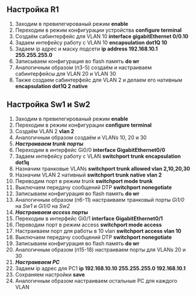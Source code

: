 ## Настройка R1
1. Заходим в превилегированый режим **enable**
2. Переходим в режим конфигурации устройства **configure terminal**
3. Создаём сабинтерфейс для VLAN 10  **interface gigabitEthernet 0/0.10**
4. Задаем интефейсу работу с VLAN 10  **encapsulation dot1Q 10**
5. Задаем ip адрес и маску подсети  **ip address 192.168.10.1 255.255.255.0**
6. Записываем конфигурация во flash память **do wr**
7. Аналогичным образом (п3-5) создаём и настраиваем сабинтерфейсы для VLAN 20 и VLAN 30
8. Также создаем сабинтерфейс для VLAN 2 и делаем его нативным **encapsulation dot1Q 2 native**

## Настройка Sw1 и Sw2
1. Заходим в превилегированый режим **enable**
2. Переходим в режим конфигурации **configure terminal**
3. Создаём VLAN 2  **vlan 2** 
4. Аналогичным образом создаём и VLANs 10, 20 и 30
5. ***Настраиваем trunk порты***
6. Переходим в интерфейс Gi0/0 **interface GigabitEthernet0/0**
7. Задаем интефейсу работу с VLAN  **switchport trunk encapsulation dot1q**
8. Назначим транковые VLANs **switchport trunk allowed vlan 2,10,20,30**
9. Назначим VLAN 2 нативный **switchport trunk native vlan 2**
10. Переводим порт в режим trunk  **switchport mode trunk**
11. Выключаем передачу сообщений DTP  **switchport nonegotiate**
12. Записываем конфигурация во flash память **do wr**
13. Аналогичным образом (п6-11) настраиваем транковый порты *Gi1/0* на *Sw1* и *Gi1/0* на *Sw2*
14. ***Настраиваем access порты***
15. Переходим в интерфейс Gi0/1 **interface GigabitEthernet0/1**
16. Переводим порт в режим access **switchport mode access**
17. Настраиваем порт для работы в 10 vlan **switchport access vlan 10**
18. Выключаем передачу сообщений DTP  **switchport nonegotiate**
19. Записываем конфигурация во flash память **do wr**
20. Аналогичным образом (п15-18) настраиваем порты для VLANs 20 и 30
21. ***Настраиваем PC***
22. Задаем ip адрес для PC1  **ip 192.168.10.10 255.255.255.0 192.168.10.1**
23. Сохраняем настройки **save**
24. Аналогичным образом настраиваем остальные PC для каждого VLAN
